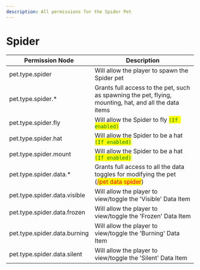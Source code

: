 ```yaml
---
description: All permissions for the Spider Pet
---
```



# Spider
| Permission Node | Description |
| - | - |
| pet.type.spider | Will allow the player to spawn the Spider pet |
| pet.type.spider.* | Grants full access to the pet, such as spawning the pet, flying, mounting, hat, and all the data items |
| pet.type.spider.fly | Will allow the Spider to fly <mark style="color:green;">`(If enabled)`</mark> |
| pet.type.spider.hat | Will allow the Spider to be a hat <mark style="color:green;">`(If enabled)`</mark> |
| pet.type.spider.mount | Will allow the Spider to be a hat <mark style="color:green;">`(If enabled)`</mark> |
| pet.type.spider.data.* | Grants full access to all the data toggles for modifying the pet (<mark style="color:red;">/pet data spider</mark>) |
| pet.type.spider.data.visible | Will allow the player to view/toggle the 'Visible' Data Item |
| pet.type.spider.data.frozen | Will allow the player to view/toggle the 'Frozen' Data Item |
| pet.type.spider.data.burning | Will allow the player to view/toggle the 'Burning' Data Item |
| pet.type.spider.data.silent | Will allow the player to view/toggle the 'Silent' Data Item |

